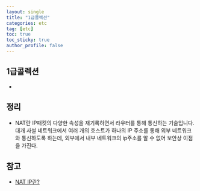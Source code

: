 ```yaml
---
layout: single
title: "1급콜렉션"
categories: etc
tag: [etc]
toc: true
toc_sticky: true
author_profile: false
---
```

## 1급콜렉션

* 



## 정리

* NAT란 IP패킷의 다양한 속성을 재기록하면서 라우터를 통해 통신하는 기술입니다. 대개 사설 네트워크에서 여러 개의 호스트가 하나의 IP 주소를 통해 외부 네트워크와 통신하도록 하는데, 외부에서 내부 네트워크의 ip주소를 알 수 없어 보안상 이점을 가진다. 



## 참고

* <a href="https://m.blog.naver.com/PostView.naver?isHttpsRedirect=true&blogId=suin2_91&logNo=221234566000" target="_blank">NAT IP란?</a>

